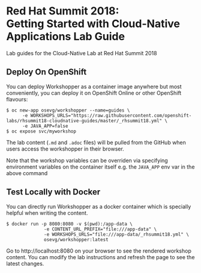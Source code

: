 # Red Hat Summit 2018: <br/>Getting Started with Cloud-Native Applications Lab Guide

Lab guides for the Cloud-Native Lab at Red Hat Summit 2018

## Deploy On OpenShift

You can deploy Workshopper as a container image anywhere but most conveniently, you can deploy it on OpenShift Online or other OpenShift flavours:

```
$ oc new-app osevg/workshopper --name=guides \
      -e WORKSHOPS_URLS="https://raw.githubusercontent.com/openshift-labs/rhsummit18-cloudnative-guides/master/_rhsummit18.yml" \
      -e JAVA_APP=false 
$ oc expose svc/myworkshop
```

The lab content (`.md` and `.adoc` files) will be pulled from the GitHub when users access the workshopper in 
their browser.

Note that the workshop variables can be overriden via specifying environment variables on the container itself e.g. the `JAVA_APP` env var in the above command

## Test Locally with Docker

You can directly run Workshopper as a docker container which is specially helpful when writing the content.
```
$ docker run -p 8080:8080 -v $(pwd):/app-data \
              -e CONTENT_URL_PREFIX="file:///app-data" \
              -e WORKSHOPS_URLS="file:///app-data/_rhsummit18.yml" \
              osevg/workshopper:latest 
```

Go to http://localhost:8080 on your browser to see the rendered workshop content. You can modify the lab instructions 
and refresh the page to see the latest changes.

